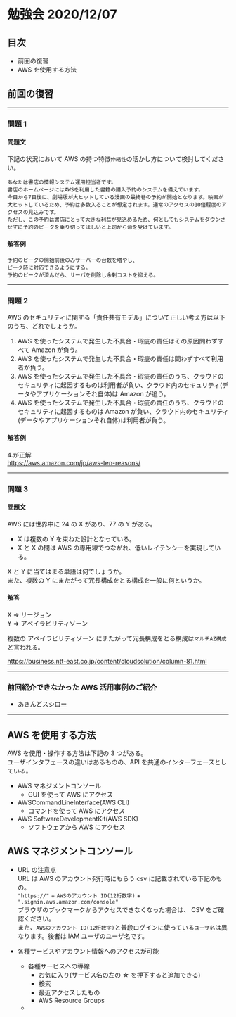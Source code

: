 # 勉強会 2020/12/07

## 目次

-   前回の復習
-   AWS を使用する方法

## 前回の復習

---

### 問題 1

#### 問題文

下記の状況において AWS の持つ特徴`伸縮性`の活かし方について検討してください。

```
あなたは書店の情報システム運用担当者です。
書店のホームページにはAWSを利用した書籍の購入予約のシステムを備えています。
今日から7日後に、劇場版が大ヒットしている漫画の最終巻の予約が開始となります。映画が大ヒットしているため、予約は多数入ることが想定されます。通常のアクセスの10倍程度のアクセスの見込みです。
ただし、この予約は書店にとって大きな利益が見込めるため、何としてもシステムをダウンさせずに予約のピークを乗り切ってほしいと上司から命を受けています。
```

#### 解答例

```
予約のピークの開始前後のみサーバーの台数を増やし、
ピーク時に対応できるようにする。
予約のピークが済んだら、サーバを削除し余剰コストを抑える。
```

---

### 問題 2

AWS のセキュリティに関する「責任共有モデル」について正しい考え方は以下のうち、どれでしょうか。

1. AWS を使ったシステムで発生した不具合・瑕疵の責任はその原因問わずすべて Amazon が負う。
2. AWS を使ったシステムで発生した不具合・瑕疵の責任は問わずすべて利用者が負う。
3. AWS を使ったシステムで発生した不具合・瑕疵の責任のうち、クラウドのセキュリティに起因するものは利用者が負い、クラウド内のセキュリティ(データやアプリケーションそれ自体)は Amazon が追う。
4. AWS を使ったシステムで発生した不具合・瑕疵の責任のうち、クラウドのセキュリティに起因するものは Amazon が負い、クラウド内のセキュリティ(データやアプリケーションそれ自体)は利用者が負う。

#### 解答例

4.が正解  
https://aws.amazon.com/jp/aws-ten-reasons/

---

### 問題 3

#### 問題文

AWS には世界中に 24 の X があり、77 の Y がある。

-   X は複数の Y を束ねた設計となっている。
-   X と X の間は AWS の専用線でつながれ、低いレイテンシーを実現している。

X と Y に当てはまる単語は何でしょうか。  
また、複数の Y にまたがって冗長構成をとる構成を一般に何というか。

#### 解答

X ⇒ リージョン  
Y ⇒ アベイラビリティゾーン

複数の アベイラビリティゾーン にまたがって冗長構成をとる構成は`マルチAZ構成`と言われる。

https://business.ntt-east.co.jp/content/cloudsolution/column-81.html

---

### 前回紹介できなかった AWS 活用事例のご紹介

-   [あきんどスシロー](https://classmethod.jp/cases/sushiro-sushiro-all-data/)

---

## AWS を使用する方法

AWS を使用・操作する方法は下記の 3 つがある。  
ユーザインタフェースの違いはあるものの、API を共通のインターフェースとしている。

-   AWS マネジメントコンソール
    -   GUI を使って AWS にアクセス
-   AWSCommandLineInterface(AWS CLI)
    -   コマンドを使って AWS にアクセス
-   AWS SoftwareDevelopmentKit(AWS SDK)
    -   ソフトウェアから AWS にアクセス

## AWS マネジメントコンソール

-   URL の注意点  
    URL は AWS のアカウント発行時にもらう csv に記載されている下記のもの。  
    `"https://"` + `AWSのアカウント ID(12桁数字)` + `".signin.aws.amazon.com/console"`  
    ブラウザのブックマークからアクセスできなくなった場合は、
    CSV をご確認ください。  
    また、`AWSのアカウント ID(12桁数字)`と普段ログインに使っている`ユーザ名`は異なります。後者は IAM ユーザのユーザ名です。

-   各種サービスやアカウント情報へのアクセスが可能
    -   各種サービスへの導線
        -   お気に入り(サービス名の左の ☆ を押下すると追加できる)
        -   検索
        -   最近アクセスしたもの
        -   AWS Resource Groups
    -
